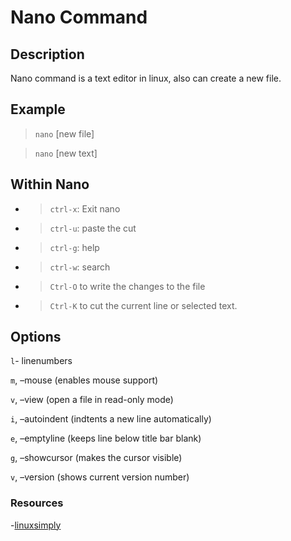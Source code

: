 # Nano Command
## Description
Nano command is a text editor in linux, also can create a new file.

## Example  
>`nano` [new file] 

>`nano` [new text]
## Within Nano
- >`ctrl-x`: Exit nano

- >`ctrl-u`: paste the cut

- >`ctrl-g`: help

- >`ctrl-w`: search

- > `Ctrl-O` to write the changes to the file

- > `Ctrl-K` to cut the current line or selected text.

## Options
`l`- linenumbers

`m`, –mouse (enables mouse support)

`v`, –view (open a file in read-only mode)

`i`, –autoindent (indtents a new line automatically)

`e`, –emptyline (keeps line below title bar blank)

`g`, –showcursor (makes the cursor visible)

`v`, –version (shows current version number)












### Resources
-[linuxsimply](https://linuxsimply.com/nano-command-in-linux/)
